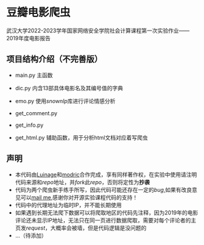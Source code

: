 # 豆瓣电影爬虫
武汉大学2022-2023学年国家网络安全学院社会计算课程第一次实验作业——2019年度电影报告
## 项目结构介绍（不完善版）
- main.py
  主函数
- dic.py
  内含13部具体电影名及其编号值的字典
- emo.py
  使用*snownlp*库进行评论情感分析
- get_comment.py
- get_info.py

- get_html.py
  辅助函数，用于分析html文档对应着写爬虫
## 声明
- 本代码由[Luinage](https://1normalguy.github.io/)和[modric](https://github.com/m0dric)合作完成，享有同样著作权，在实验中使用请注明代码来源和*repo*地址，并*fork*此*repo*，否则将定性为**抄袭**
- 代码为两个爬虫新手练手所写，因此代码可能还存在一定的*bug*,如果有改良意见可以[mail me](Luinage@outllook.com),感谢你对开源实验课程代码的支持！
- 代码中的代理地址为临时IP，并不能长期使用
- 如果遇到长期无法爬下数据可以将爬取地区的代码先注释，因为2019年的电影评论还未显示IP地址，无法只在同一页进行数据爬取，需要对每个评论者的主页发*request*，大概率会被墙，但是代码逻辑是没问题的
- ...（待添加）
